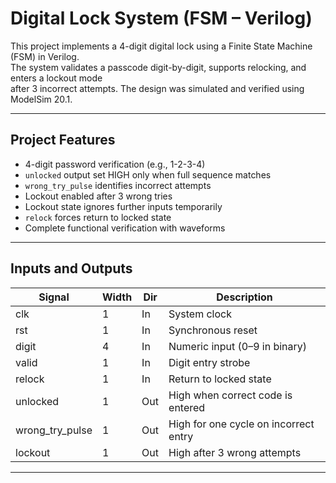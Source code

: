 # Digital Lock System (FSM – Verilog)

This project implements a 4-digit digital lock using a Finite State Machine (FSM) in Verilog.  
The system validates a passcode digit-by-digit, supports relocking, and enters a lockout mode  
after 3 incorrect attempts. The design was simulated and verified using ModelSim 20.1.

---

## Project Features
- 4-digit password verification (e.g., 1-2-3-4)
- `unlocked` output set HIGH only when full sequence matches
- `wrong_try_pulse` identifies incorrect attempts
- Lockout enabled after 3 wrong tries
- Lockout state ignores further inputs temporarily
- `relock` forces return to locked state
- Complete functional verification with waveforms

---

## Inputs and Outputs

| Signal           | Width | Dir | Description |
|-----------------|-------|-----|-------------|
| clk              | 1     | In  | System clock |
| rst              | 1     | In  | Synchronous reset |
| digit            | 4     | In  | Numeric input (0–9 in binary) |
| valid            | 1     | In  | Digit entry strobe |
| relock           | 1     | In  | Return to locked state |
| unlocked         | 1     | Out | High when correct code is entered |
| wrong_try_pulse  | 1     | Out | High for one cycle on incorrect entry |
| lockout          | 1     | Out | High after 3 wrong attempts |

---
